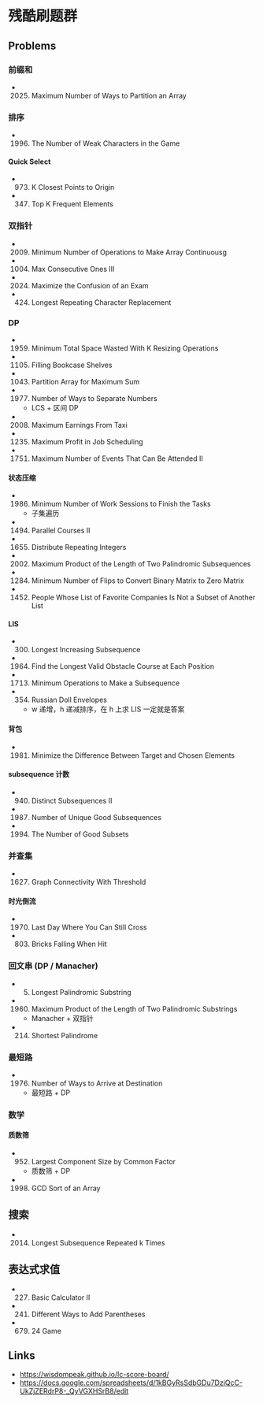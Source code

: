 # 残酷刷题群

## Problems

### 前缀和

- 2025. Maximum Number of Ways to Partition an Array

### 排序

- 1996. The Number of Weak Characters in the Game

#### Quick Select

- 973. K Closest Points to Origin
- 347. Top K Frequent Elements

### 双指针

- 2009. Minimum Number of Operations to Make Array Continuousg
- 1004. Max Consecutive Ones III
- 2024. Maximize the Confusion of an Exam
- 424. Longest Repeating Character Replacement

### DP

- 1959. Minimum Total Space Wasted With K Resizing Operations
- 1105. Filling Bookcase Shelves
- 1043. Partition Array for Maximum Sum
- 1977. Number of Ways to Separate Numbers
    - LCS + 区间 DP
- 2008. Maximum Earnings From Taxi
- 1235. Maximum Profit in Job Scheduling
- 1751. Maximum Number of Events That Can Be Attended II

#### 状态压缩

- 1986. Minimum Number of Work Sessions to Finish the Tasks
    - 子集遍历
- 1494. Parallel Courses II
- 1655. Distribute Repeating Integers
- 2002. Maximum Product of the Length of Two Palindromic Subsequences
- 1284. Minimum Number of Flips to Convert Binary Matrix to Zero Matrix
- 1452. People Whose List of Favorite Companies Is Not a Subset of Another List

#### LIS

- 300. Longest Increasing Subsequence
- 1964. Find the Longest Valid Obstacle Course at Each Position
- 1713. Minimum Operations to Make a Subsequence
- 354. Russian Doll Envelopes
    - w 递增，h 递减排序，在 h 上求 LIS 一定就是答案

#### 背包

- 1981. Minimize the Difference Between Target and Chosen Elements

#### subsequence 计数

- 940. Distinct Subsequences II
- 1987. Number of Unique Good Subsequences
- 1994. The Number of Good Subsets

### 并查集

- 1627. Graph Connectivity With Threshold

#### 时光倒流

- 1970. Last Day Where You Can Still Cross
- 803. Bricks Falling When Hit

### 回文串 (DP / Manacher)

- 5. Longest Palindromic Substring
- 1960. Maximum Product of the Length of Two Palindromic Substrings
    - Manacher + 双指针
- 214. Shortest Palindrome

### 最短路

- 1976. Number of Ways to Arrive at Destination
    - 最短路 + DP

### 数学

#### 质数筛

- 952. Largest Component Size by Common Factor
    - 质数筛 + DP
- 1998. GCD Sort of an Array

## 搜索

- 2014. Longest Subsequence Repeated k Times

## 表达式求值

- 227. Basic Calculator II
- 241. Different Ways to Add Parentheses
- 679. 24 Game

## Links

- https://wisdompeak.github.io/lc-score-board/
- https://docs.google.com/spreadsheets/d/1kBGyRsSdbGDu7DzjQcC-UkZjZERdrP8-_QyVGXHSrB8/edit
